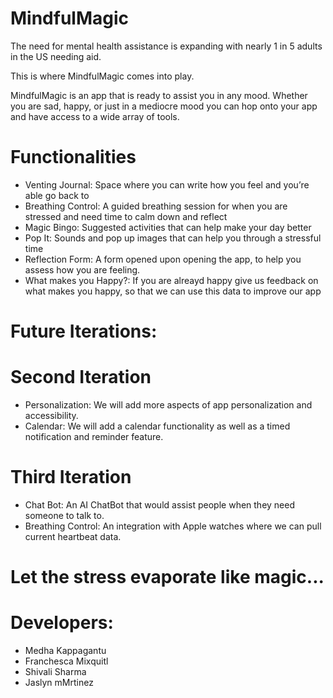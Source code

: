 # MindfulMagic

The need for mental health assistance is expanding with nearly 1 in 5 adults in the US needing aid. 

This is where MindfulMagic comes into play. 

MindfulMagic is an app that is ready to assist you in any mood. Whether you are sad, happy, or just in a mediocre mood you can hop onto your app and have access to a wide array of tools.

# Functionalities

- Venting Journal: Space where you can write how you feel and you’re able go back to
- Breathing Control: A guided breathing session for when you are stressed and need time to calm down and reflect
- Magic Bingo: Suggested activities that can help make your day better
- Pop It: Sounds and pop up images that can help you through a stressful time 
- Reflection Form: A form opened upon opening the app, to help you assess how you are feeling. 
- What makes you Happy?: If you are alreayd happy give us feedback on what makes you happy, so that we can use this data to improve our app

# Future Iterations:

# Second Iteration
- Personalization: We will add more aspects of app personalization and accessibility.
- Calendar: We will add a calendar functionality as well as a timed notification and reminder feature. 

# Third Iteration
- Chat Bot: An AI ChatBot that would assist people when they need someone to talk to.
- Breathing Control: An integration with Apple watches where we can pull current heartbeat data.

# Let the stress evaporate like magic...


# Developers:

- Medha Kappagantu
- Franchesca Mixquitl
- Shivali Sharma
- Jaslyn mMrtinez
 
